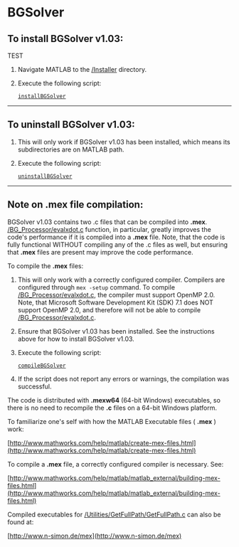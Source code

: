 BGSolver
========
To install BGSolver v1.03:
--------------------------

TEST

1. Navigate MATLAB to the [/Installer](Installer/) directory.
2. Execute the following script:

   [`installBGSolver`](Installer/installBGSolver.m)

----------------------------
To uninstall BGSolver v1.03:
----------------------------

1. This will only work if BGSolver v1.03 has been installed, which means its subdirectories are on MATLAB path.
2. Execute the following script:

   [`uninstallBGSolver`](Installer/installBGSolver.m)

----------------------------------
Note on **.mex** file compilation:
----------------------------------

BGSolver v1.03 contains two .c files that can be compiled into **.mex**. [/BG_Processor/evalxdot.c](BG_Processor/evalxdot.c) function, in particular, greatly improves the code's performance if it is compiled into a **.mex** file. Note, that the code is fully functional WITHOUT compiling any of the .c files as well, but ensuring that **.mex** files are present may improve the code performance.

To compile the **.mex** files:

1. This will only work with a correctly configured compiler. Compilers are configured through `mex -setup` command. To compile [/BG_Processor/evalxdot.c](BG_Processor/evalxdot.c), the compiler must support OpenMP 2.0. Note, that Microsoft Software Development Kit (SDK) 7.1 does NOT support OpenMP 2.0, and therefore will not be able to compile [/BG_Processor/evalxdot.c](BG_Processor/evalxdot.c).
2. Ensure that BGSolver v1.03 has been installed. See the instructions above for how to install BGSolver v1.03.
3. Execute the following script:

   [`compileBGSolver`](Installer/compileBGSolver.m)
4. If the script does not report any errors or warnings, the compilation was successful.

The code is distributed with **.mexw64** (64-bit Windows) executables, so there is no need to recompile the **.c** files on a 64-bit Windows platform.

To familiarize one's self with how the MATLAB Executable files ( **.mex** ) work:

[http://www.mathworks.com/help/matlab/create-mex-files.html](http://www.mathworks.com/help/matlab/create-mex-files.html)

To compile a **.mex** file, a correctly configured compiler is necessary. See:

[http://www.mathworks.com/help/matlab/matlab_external/building-mex-files.html](http://www.mathworks.com/help/matlab/matlab_external/building-mex-files.html)

Compiled executables for [/Utilities/GetFullPath/GetFullPath.c](Utilities/GetFullPath/GetFullPath.c) can also be found at:

[http://www.n-simon.de/mex](http://www.n-simon.de/mex)
